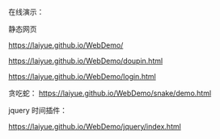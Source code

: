 
在线演示：

静态网页

https://laiyue.github.io/WebDemo/

https://laiyue.github.io/WebDemo/doupin.html

https://laiyue.github.io/WebDemo/login.html

贪吃蛇：
https://laiyue.github.io/WebDemo/snake/demo.html

jquery 时间插件：


https://laiyue.github.io/WebDemo/jquery/index.html


